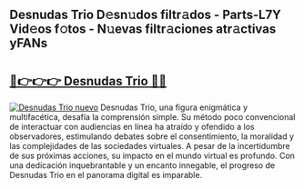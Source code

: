 ## Desnudas Trio D𝚎sn𝚞dos filtr𝚊dos - Parts-L7Y Vid𝚎os f𝚘tos - N𝚞evas filtr𝚊ciones atr𝚊ctivas yFANs

# <h2><a href="http://mb2x0u.tromn.icu/?c=Desnudas+Trio">🔗👉👉👉 Desnudas Trio 🔗🔗</a></h2>

[![Desnudas Trio nuevo](https://i.imgur.com/pEAQMta.gif)](http://mb2x0u.tromn.icu/?c=Desnudas+Trio)
Desnudas Trio, una figura enigmática y multifacética, desafía la comprensión simple. Su método poco convencional de interactuar con audiencias en línea ha atraído y ofendido a los observadores, estimulando debates sobre el consentimiento, la moralidad y las complejidades de las sociedades virtuales. A pesar de la incertidumbre de sus próximas acciones, su impacto en el mundo virtual es profundo. Con una dedicación inquebrantable y un encanto innegable, el progreso de Desnudas Trio en el panorama digital es imparable.
